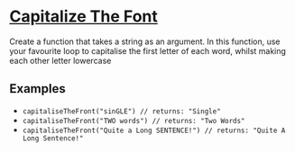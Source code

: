 # [Capitalize The Font](https://edstem.org/au/courses/8571/challenges/70225)

Create a function that takes a string as an argument. In this function, use your favourite loop to capitalise the first letter of each word, whilst making each other letter lowercase

## Examples

- `capitaliseTheFront("sinGLE") // returns: "Single"`
- `capitaliseTheFront("TWO words") // returns: "Two Words"`
- `capitaliseTheFront("Quite a Long SENTENCE!") // returns: "Quite A Long Sentence!"`
